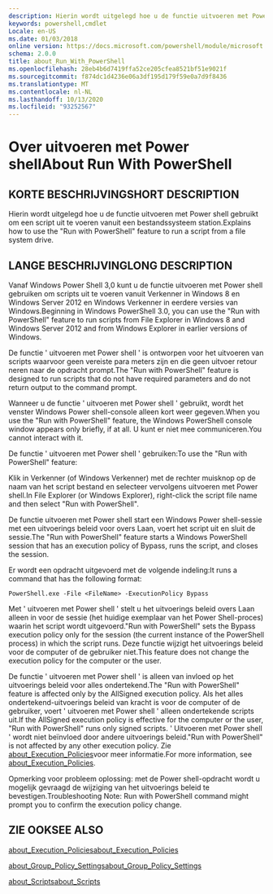 ```yaml
---
description: Hierin wordt uitgelegd hoe u de functie uitvoeren met Power shell gebruikt om een script uit te voeren vanuit een bestandssysteem station.
keywords: powershell,cmdlet
Locale: en-US
ms.date: 01/03/2018
online version: https://docs.microsoft.com/powershell/module/microsoft.powershell.core/about/about_run_with_powershell?view=powershell-5.1&WT.mc_id=ps-gethelp
schema: 2.0.0
title: about_Run_With_PowerShell
ms.openlocfilehash: 28eb4b6d7419ffa52ce205cfea8521bf51e9021f
ms.sourcegitcommit: f874dc1d4236e06a3df195d179f59e0a7d9f8436
ms.translationtype: MT
ms.contentlocale: nl-NL
ms.lasthandoff: 10/13/2020
ms.locfileid: "93252567"
---
```

# <a name="about-run-with-powershell"></a><span data-ttu-id="50bee-104">Over uitvoeren met Power shell</span><span class="sxs-lookup"><span data-stu-id="50bee-104">About Run With PowerShell</span></span>

## <a name="short-description"></a><span data-ttu-id="50bee-105">KORTE BESCHRIJVING</span><span class="sxs-lookup"><span data-stu-id="50bee-105">SHORT DESCRIPTION</span></span>

<span data-ttu-id="50bee-106">Hierin wordt uitgelegd hoe u de functie uitvoeren met Power shell gebruikt om een script uit te voeren vanuit een bestandssysteem station.</span><span class="sxs-lookup"><span data-stu-id="50bee-106">Explains how to use the "Run with PowerShell" feature to run a script from a file system drive.</span></span>

## <a name="long-description"></a><span data-ttu-id="50bee-107">LANGE BESCHRIJVING</span><span class="sxs-lookup"><span data-stu-id="50bee-107">LONG DESCRIPTION</span></span>

<span data-ttu-id="50bee-108">Vanaf Windows Power Shell 3,0 kunt u de functie uitvoeren met Power shell gebruiken om scripts uit te voeren vanuit Verkenner in Windows 8 en Windows Server 2012 en Windows Verkenner in eerdere versies van Windows.</span><span class="sxs-lookup"><span data-stu-id="50bee-108">Beginning in Windows PowerShell 3.0, you can use the "Run with PowerShell" feature to run scripts from File Explorer in Windows 8 and Windows Server 2012 and from Windows Explorer in earlier versions of Windows.</span></span>

<span data-ttu-id="50bee-109">De functie ' uitvoeren met Power shell ' is ontworpen voor het uitvoeren van scripts waarvoor geen vereiste para meters zijn en die geen uitvoer retour neren naar de opdracht prompt.</span><span class="sxs-lookup"><span data-stu-id="50bee-109">The "Run with PowerShell" feature is designed to run scripts that do not have required parameters and do not return output to the command prompt.</span></span>

<span data-ttu-id="50bee-110">Wanneer u de functie ' uitvoeren met Power shell ' gebruikt, wordt het venster Windows Power shell-console alleen kort weer gegeven.</span><span class="sxs-lookup"><span data-stu-id="50bee-110">When you use the "Run with PowerShell" feature, the Windows PowerShell console window appears only briefly, if at all.</span></span> <span data-ttu-id="50bee-111">U kunt er niet mee communiceren.</span><span class="sxs-lookup"><span data-stu-id="50bee-111">You cannot interact with it.</span></span>

<span data-ttu-id="50bee-112">De functie ' uitvoeren met Power shell ' gebruiken:</span><span class="sxs-lookup"><span data-stu-id="50bee-112">To use the "Run with PowerShell" feature:</span></span>

<span data-ttu-id="50bee-113">Klik in Verkenner (of Windows Verkenner) met de rechter muisknop op de naam van het script bestand en selecteer vervolgens uitvoeren met Power shell.</span><span class="sxs-lookup"><span data-stu-id="50bee-113">In File Explorer (or Windows Explorer), right-click the script file name and then select "Run with PowerShell".</span></span>

<span data-ttu-id="50bee-114">De functie uitvoeren met Power shell start een Windows Power shell-sessie met een uitvoerings beleid voor overs Laan, voert het script uit en sluit de sessie.</span><span class="sxs-lookup"><span data-stu-id="50bee-114">The "Run with PowerShell" feature starts a Windows PowerShell session that has an execution policy of Bypass, runs the script, and closes the session.</span></span>

<span data-ttu-id="50bee-115">Er wordt een opdracht uitgevoerd met de volgende indeling:</span><span class="sxs-lookup"><span data-stu-id="50bee-115">It runs a command that has the following format:</span></span>

```
PowerShell.exe -File <FileName> -ExecutionPolicy Bypass
```

<span data-ttu-id="50bee-116">Met ' uitvoeren met Power shell ' stelt u het uitvoerings beleid overs Laan alleen in voor de sessie (het huidige exemplaar van het Power Shell-proces) waarin het script wordt uitgevoerd.</span><span class="sxs-lookup"><span data-stu-id="50bee-116">"Run with PowerShell" sets the Bypass execution policy only for the session (the current instance of the PowerShell process) in which the script runs.</span></span>
<span data-ttu-id="50bee-117">Deze functie wijzigt het uitvoerings beleid voor de computer of de gebruiker niet.</span><span class="sxs-lookup"><span data-stu-id="50bee-117">This feature does not change the execution policy for the computer or the user.</span></span>

<span data-ttu-id="50bee-118">De functie ' uitvoeren met Power shell ' is alleen van invloed op het uitvoerings beleid voor alles ondertekend.</span><span class="sxs-lookup"><span data-stu-id="50bee-118">The "Run with PowerShell" feature is affected only by the AllSigned execution policy.</span></span> <span data-ttu-id="50bee-119">Als het alles ondertekend-uitvoerings beleid van kracht is voor de computer of de gebruiker, voert ' uitvoeren met Power shell ' alleen ondertekende scripts uit.</span><span class="sxs-lookup"><span data-stu-id="50bee-119">If the AllSigned execution policy is effective for the computer or the user, "Run with PowerShell" runs only signed scripts.</span></span> <span data-ttu-id="50bee-120">' Uitvoeren met Power shell ' wordt niet beïnvloed door andere uitvoerings beleid.</span><span class="sxs-lookup"><span data-stu-id="50bee-120">"Run with PowerShell" is not affected by any other execution policy.</span></span> <span data-ttu-id="50bee-121">Zie [about_Execution_Policies](about_Execution_Policies.md)voor meer informatie.</span><span class="sxs-lookup"><span data-stu-id="50bee-121">For more information, see [about_Execution_Policies](about_Execution_Policies.md).</span></span>

<span data-ttu-id="50bee-122">Opmerking voor probleem oplossing: met de Power shell-opdracht wordt u mogelijk gevraagd de wijziging van het uitvoerings beleid te bevestigen.</span><span class="sxs-lookup"><span data-stu-id="50bee-122">Troubleshooting Note: Run with PowerShell command might prompt you to confirm the execution policy change.</span></span>

## <a name="see-also"></a><span data-ttu-id="50bee-123">ZIE OOK</span><span class="sxs-lookup"><span data-stu-id="50bee-123">SEE ALSO</span></span>

[<span data-ttu-id="50bee-124">about_Execution_Policies</span><span class="sxs-lookup"><span data-stu-id="50bee-124">about_Execution_Policies</span></span>](about_Execution_Policies.md)

[<span data-ttu-id="50bee-125">about_Group_Policy_Settings</span><span class="sxs-lookup"><span data-stu-id="50bee-125">about_Group_Policy_Settings</span></span>](about_Group_Policy_Settings.md)

[<span data-ttu-id="50bee-126">about_Scripts</span><span class="sxs-lookup"><span data-stu-id="50bee-126">about_Scripts</span></span>](about_Scripts.md)
